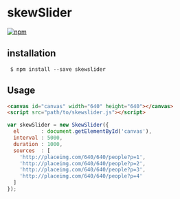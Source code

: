 skewSlider
===

[![npm](https://img.shields.io/npm/v/skewslider.svg?style=flat-square)](https://www.npmjs.com/package/skewslider)


## installation

```
 $ npm install --save skewslider
```

## Usage

```html
<canvas id="canvas" width="640" height="640"></canvas>
<script src="path/to/skewslider.js"></script>
```

```js
var skewSlider = new SkewSlider({
  el       : document.getElementById('canvas'),
  interval : 5000,
  duration : 1000,
  sources  : [
    'http://placeimg.com/640/640/people?p=1',
    'http://placeimg.com/640/640/people?p=2',
    'http://placeimg.com/640/640/people?p=3',
    'http://placeimg.com/640/640/people?p=4'
  ]
});
```
